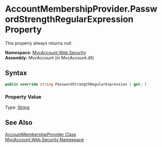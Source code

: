 AccountMembershipProvider.PasswordStrengthRegularExpression Property
====================================================================
This property always returns null.

**Namespace:** [MvcAccount.Web.Security][1]  
**Assembly:** MvcAccount (in MvcAccount.dll)

Syntax
------

```csharp
public override string PasswordStrengthRegularExpression { get; }
```

### Property Value
Type: [String][2]

See Also
--------
[AccountMembershipProvider Class][3]  
[MvcAccount.Web.Security Namespace][1]  

[1]: ../README.md
[2]: http://msdn.microsoft.com/en-us/library/s1wwdcbf
[3]: README.md